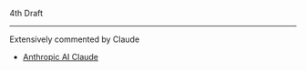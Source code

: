 4th Draft

- - - -

Extensively commented by Claude

* [Anthropic AI Claude](https://www.anthropic.com)

